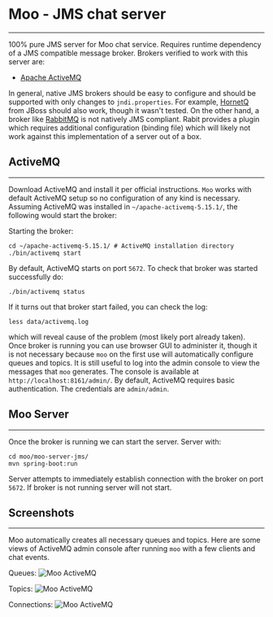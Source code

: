 # Moo - JMS chat server
---------------------
100% pure JMS server for Moo chat service. Requires runtime dependency of a 
JMS compatible message broker. Brokers verified to work with this server are:

* [Apache ActiveMQ](http://activemq.apache.org/)

In general, native JMS brokers should be easy to configure and should be 
supported with only changes to `jndi.properties`. For example, [HornetQ](http://hornetq.jboss.org/) 
from JBoss should also work, though it wasn't tested. On the other hand, a broker like [RabbitMQ](https://www.rabbitmq.com/) 
is not natively JMS compliant. Rabit provides a plugin which requires additional 
configuration (binding file) which will likely not work against this implementation 
of a server out of a box.

## ActiveMQ
---------------------
Download ActiveMQ and install it per official instructions. `Moo` works with 
default ActiveMQ setup so no configuration of any kind is necessary. Assuming 
ActiveMQ was installed in `~/apache-activemq-5.15.1/`, the following would 
start the broker:

Starting the broker:
```
cd ~/apache-activemq-5.15.1/ # ActiveMQ installation directory
./bin/activemq start
```
By default, ActiveMQ starts on port `5672`. To check that broker was started 
successfully do:
```
./bin/activemq status
```
If it turns out that broker start failed, you can check the log:
```
less data/activemq.log
```
which will reveal cause of the problem (most likely port already taken). Once 
broker is running you can use browser GUI to administer it, though it is not 
necessary because `moo` on the first use will automatically configure queues 
and topics. It is still useful to log into the admin console to view the 
messages that `moo` generates. The console is available at `http://localhost:8161/admin/`. 
By default, ActiveMQ requires basic authentication. The credentials are `admin/admin`.

## Moo Server
---------------------
Once the broker is running we can start the server. Server with:
```
cd moo/moo-server-jms/
mvn spring-boot:run
```
Server attempts to immediately establish connection with the broker on port 
`5672`. If broker is not running server will not start.

## Screenshots
---------------------
Moo automatically creates all necessary queues and topics. Here are some views 
of ActiveMQ admin console after running `moo` with a few clients and chat 
events.

Queues:
![Moo ActiveMQ](../moo/docs/images/moo-activemq-queues.png?raw=true "ActiveMQ Moo Queues")

Topics:
![Moo ActiveMQ](../moo/docs/images/moo-activemq-topics.png?raw=true "ActiveMQ Moo Topics")

Connections:
![Moo ActiveMQ](../moo/docs/images/moo-activemq-connections.png?raw=true "ActiveMQ Moo Connections")